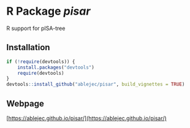 
# R Package *pisar*

R support for pISA-tree

## Installation


```R
if (!require(devtools)) {
    install.packages("devtools")
    require(devtools)
}
devtools::install_github("ablejec/pisar", build_vignettes = TRUE)
```

## Webpage
[https://ablejec.github.io/pisar/](https://ablejec.github.io/pisar/)
